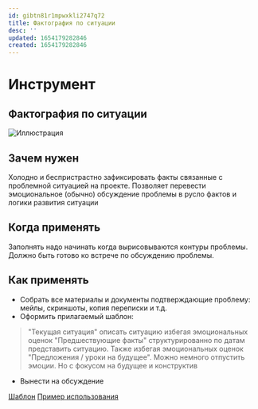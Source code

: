 ```yaml
---
id: gibtn81r1mpwxkli2747q72
title: Фактография по ситуации
desc: ''
updated: 1654179282846
created: 1654179282846
---
```

# Инструмент
## Фактография по ситуации
![Иллюстрация](https://cs10.pikabu.ru/post_img/2018/09/26/2/153792400314086292.jpg)

## Зачем нужен


Холодно и беспристрастно зафиксировать факты связанные с проблемной ситуацией на проекте. Позволяет перевести эмоциональное (обычно) обсуждение проблемы в русло фактов и логики развития ситуации


## Когда применять
Заполнять надо начинать когда вырисовываются контуры проблемы. Должно быть готово ко встрече по обсуждению проблемы. 


## Как применять

- Собрать все материалы и документы подтверждающие проблему: мейлы, скриншоты, копия переписки и т.д.
- Оформить  прилагаемый шаблон: 
> "Текущая ситуация" описать ситуацию избегая эмоциональных оценок
> "Предшествующие факты" структурированно по датам представить ситуацию. Также избегая эмоциональных оценок 
> "Предложения / уроки на будущее". Можно немного отпустить эмоции. Но с фокусом на будущее и конструктив
- Вынести на обсуждение

[Шаблон](https://1drv.ms/w/s!AsAhNpP5u3v0bb54VFgZFAJJIds)
[Пример использования](https://1drv.ms/w/s!AsAhNpP5u3v0ceunKL3n9Rq2ACY)
